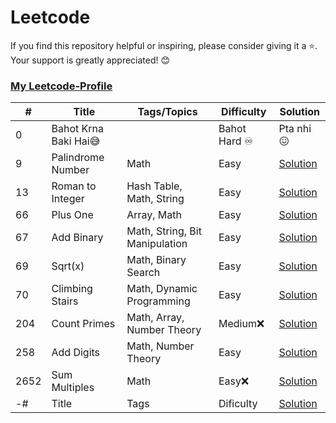 # Leetcode
If you find this repository helpful or inspiring, please consider giving it a ⭐. Your support is greatly appreciated! 😊 </br>
### [My Leetcode-Profile](https://leetcode.com/Vaibhav_saroj/)

\# | Title | Tags/Topics | Difficulty | Solution
---|---|---|---|---
0 | Bahot Krna Baki Hai😅 |  | Bahot Hard ♾️ | Pta nhi 😖
9 | Palindrome Number | Math | Easy | [Solution](https://github.com/vaibhav1281/Leetcode/blob/main/9.%20Palindrome%20Number%20(Easy)/README.md)
13 | Roman to Integer | Hash Table, Math, String | Easy | [Solution](https://github.com/vaibhav1281/Leetcode/blob/main/13.%20Roman%20to%20Integer%20(Easy)/README.md)
66 | Plus One | Array, Math | Easy | [Solution](https://github.com/vaibhav1281/Leetcode/blob/main/66.%20Plus%20One%20(Easy)/README.md)
67 | Add Binary | Math, String, Bit Manipulation | Easy | [Solution](https://github.com/vaibhav1281/Leetcode/blob/main/67.%20Add%20Binary/README.md)
69 | Sqrt(x) | Math, Binary Search | Easy | [Solution](https://github.com/vaibhav1281/Leetcode/blob/main/69.%20Sqrt(x)/README.md)
70 | Climbing Stairs | Math, Dynamic Programming | Easy | [Solution](https://github.com/vaibhav1281/Leetcode/blob/main/Climbing%20Stairs/README.md)
204 | Count Primes | Math, Array, Number Theory | Medium❌ | [Solution](https://github.com/vaibhav1281/Leetcode/blob/main/204.%20Count%20Primes/README.md)
258 | Add Digits | Math, Number Theory | Easy | [Solution](https://github.com/vaibhav1281/Leetcode/blob/main/258.%20Add%20Digits%20(Easy)/README.md)
2652 | Sum Multiples | Math | Easy❌ | [Solution](https://github.com/vaibhav1281/Leetcode/blob/main/2652.%20Sum%20Multiples/README.md)
-# | Title | Tags | Dificulty | [Solution]()



